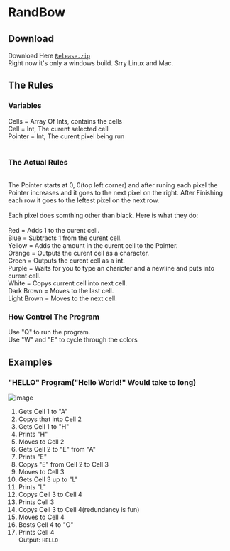 # RandBow

## Download
Download Here [`Release.zip`](https://github.com/arrrowfox/RandBow/blob/main/bin/release/Release.zip)
<br />Right now it's only a windows build. Srry Linux and Mac.

## The Rules

### Variables

Cells = Array Of Ints, contains the cells<br />
Cell = Int, The curent selected cell<br />
Pointer = Int, The curent pixel being run<br />
<br />
### The Actual Rules
<br />
The Pointer starts at 0, 0(top left corner) and after runing each pixel the Pointer increases and it goes to the next pixel on the right. After Finishing each row it goes to the leftest pixel on the next row.
<br />
<br />
Each pixel does somthing other than black. Here is what they do:<br /><br />
Red = Adds 1 to the curent cell. <br />
Blue = Subtracts 1 from the curent cell.<br />
Yellow = Adds the amount in the curent cell to the Pointer.<br />
Orange = Outputs the curent cell as a character.<br />
Green = Outputs the curent cell as a int.<br />
Purple = Waits for you to type an charicter and a newline and puts into curent cell.<br />
White = Copys current cell into next cell.<br />
Dark Brown = Moves to the last cell.<br />
Light Brown = Moves to the next cell.<br />

### How Control The Program

Use "Q" to run the program.<br />
Use "W" and "E" to cycle through the colors<br />

## Examples
### "HELLO" Program("Hello World!" Would take to long)
![image](https://user-images.githubusercontent.com/85812992/121818727-87099680-cc4e-11eb-9443-998c6ab6084e.png)
1. Gets Cell 1 to "A"
2. Copys that into Cell 2
3. Gets Cell 1 to "H"
4. Prints "H"
5. Moves to Cell 2
6. Gets Cell 2 to "E" from "A"
7. Prints "E"
8. Copys "E" from Cell 2 to Cell 3
9. Moves to Cell 3
10. Gets Cell 3 up to "L"
11. Prints "L"
12. Copys Cell 3 to Cell 4
14. Prints Cell 3
15. Copys Cell 3 to Cell 4(redundancy is fun)
16. Moves to Cell 4
17. Bosts Cell 4 to "O"
18. Prints Cell 4<br />
Output: `HELLO`
